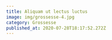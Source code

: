 ```yaml
---
title: Aliquam ut lectus luctus
image: img/grossesse-4.jpg
category: Grossesse
published_at: 2020-07-28T18:17:52.272Z
---
```

